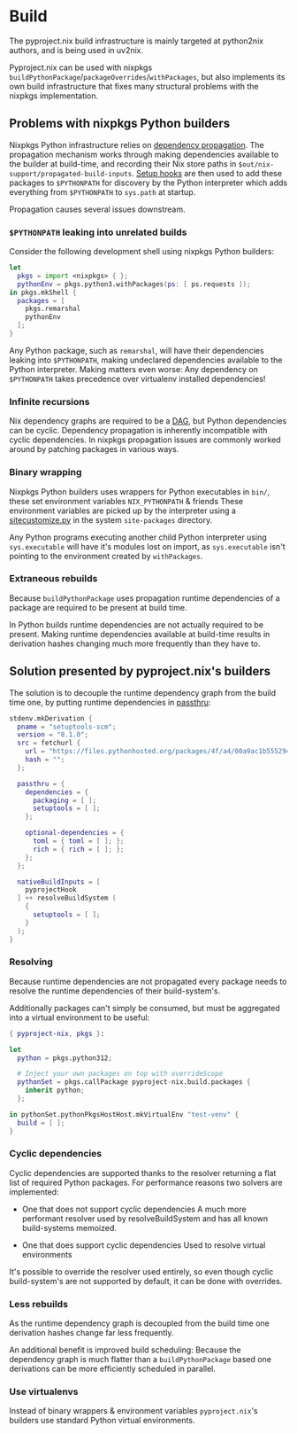 # Build

<div class="warning">
The pyproject.nix build infrastructure is mainly targeted at python2nix authors, and is being used in uv2nix.
</div>

Pyproject.nix can be used with nixpkgs `buildPythonPackage`/`packageOverrides`/`withPackages`, but also implements its own build infrastructure that fixes many structural problems with the nixpkgs implementation.

## Problems with nixpkgs Python builders

Nixpkgs Python infrastructure relies on [dependency propagation](https://nixos.org/manual/nixpkgs/unstable/#ssec-stdenv-dependencies-propagated).
The propagation mechanism works through making dependencies available to the builder at build-time, and recording their Nix store paths in `$out/nix-support/propagated-build-inputs`.
[Setup hooks](https://nixos.org/manual/nixpkgs/unstable/#ssec-setup-hooks) are then used to add these packages to `$PYTHONPATH` for discovery by the Python interpreter which adds everything from `$PYTHONPATH` to `sys.path` at startup.

Propagation causes several issues downstream.

### `$PYTHONPATH` leaking into unrelated builds

Consider the following development shell using nixpkgs Python builders:
``` nix
let
  pkgs = import <nixpkgs> { };
  pythonEnv = pkgs.python3.withPackages(ps: [ ps.requests ]);
in pkgs.mkShell {
  packages = [
    pkgs.remarshal
    pythonEnv
  ];
}
```

Any Python package, such as `remarshal`, will have their dependencies leaking into `$PYTHONPATH`, making undeclared dependencies available to the Python interpreter.
Making matters even worse: Any dependency on `$PYTHONPATH` takes precedence over virtualenv installed dependencies!

### Infinite recursions

Nix dependency graphs are required to be a [DAG](https://en.wikipedia.org/wiki/Directed_acyclic_graph), but Python dependencies can be cyclic.
Dependency propagation is inherently incompatible with cyclic dependencies.
In nixpkgs propagation issues are commonly worked around by patching packages in various ways.

### Binary wrapping

Nixpkgs Python builders uses wrappers for Python executables in `bin/`, these set environment variables `NIX_PYTHONPATH` & friends
These environment variables are picked up by the interpreter using a [sitecustomize.py](https://docs.python.org/3/library/site.html#module-sitecustomize) in the system `site-packages` directory.

Any Python programs executing another child Python interpreter using `sys.executable` will have it's modules lost on import, as `sys.executable` isn't pointing to the environment created by `withPackages`.

### Extraneous rebuilds

Because `buildPythonPackage` uses propagation runtime dependencies of a package are required to be present at build time.

In Python builds runtime dependencies are not actually required to be present.
Making runtime dependencies available at build-time results in derivation hashes changing much more frequently than they have to.

## Solution presented by pyproject.nix's builders

The solution is to decouple the runtime dependency graph from the build time one, by putting runtime dependencies in [passthru](https://nixos.org/manual/nixpkgs/unstable/#chap-passthru):
``` nix
stdenv.mkDerivation {
  pname = "setuptools-scm";
  version = "8.1.0";
  src = fetchurl {
    url = "https://files.pythonhosted.org/packages/4f/a4/00a9ac1b555294710d4a68d2ce8dfdf39d72aa4d769a7395d05218d88a42/setuptools_scm-8.1.0.tar.gz";
    hash = "";
  };

  passthru = {
    dependencies = {
      packaging = [ ];
      setuptools = [ ];
    };

    optional-dependencies = {
      toml = { toml = [ ]; };
      rich = { rich = [ ]; };
    };
  };

  nativeBuildInputs = [
    pyprojectHook
  ] ++ resolveBuildSystem (
    {
      setuptools = [ ];
    }
  );
}
```

### Resolving

Because runtime dependencies are not propagated every package needs to resolve the runtime dependencies of their build-system's.

Additionally packages can't simply be consumed, but must be aggregated into a virtual environment to be useful:
``` nix
{ pyproject-nix, pkgs }:

let
  python = pkgs.python312;

  # Inject your own packages on top with overrideScope
  pythonSet = pkgs.callPackage pyproject-nix.build.packages {
    inherit python;
  };

in pythonSet.pythonPkgsHostHost.mkVirtualEnv "test-venv" {
  build = [ ];
}
```

### Cyclic dependencies

Cyclic dependencies are supported thanks to the resolver returning a flat list of required Python packages.
For performance reasons two solvers are implemented:

- One that does not support cyclic dependencies
  A much more performant resolver used by resolveBuildSystem and has all known build-systems memoized.

- One that does support cyclic dependencies
  Used to resolve virtual environments

It's possible to override the resolver used entirely, so even though cyclic build-system's are not supported by default, it can be done with overrides.

### Less rebuilds

As the runtime dependency graph is decoupled from the build time one derivation hashes change far less frequently.

An additional benefit is improved build scheduling:
Because the dependency graph is much flatter than a `buildPythonPackage` based one derivations can be more efficiently scheduled in parallel.

### Use virtualenvs

Instead of binary wrappers & environment variables `pyproject.nix`'s builders use standard Python virtual environments.
